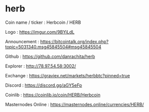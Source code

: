 # herb

Coin name / ticker : Herbcoin / HERB

Logo : https://imgur.com/9BYiLdL

Announcement : https://bitcointalk.org/index.php?topic=5031340.msg45845504#msg45845504

Github : https://github.com/danrachita/herb

Explorer : http://78.97.54.58:3002/

Exchange : https://graviex.net/markets/herbbtc?pinned=true

Discord : https://discord.gg/aGY5eFp

Coinlib : https://coinlib.io/coin/HERB/Herbcoin

Masternodes Online : https://masternodes.online/currencies/HERB/
